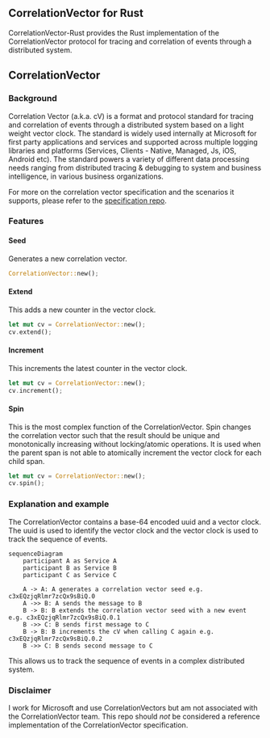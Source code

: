 ## CorrelationVector for Rust
CorrelationVector-Rust provides the Rust implementation of the CorrelationVector protocol for tracing and correlation of events through a distributed system.

## CorrelationVector
### Background
Correlation Vector (a.k.a. cV) is a format and protocol standard for tracing and correlation of events through a distributed system based on a light weight vector clock. The standard is widely used internally at Microsoft for first party applications and services and supported across multiple logging libraries and platforms (Services, Clients - Native, Managed, Js, iOS, Android etc). The standard powers a variety of different data processing needs ranging from distributed tracing & debugging to system and business intelligence, in various business organizations.

For more on the correlation vector specification and the scenarios it supports, please refer to the [specification repo](https://github.com/microsoft/CorrelationVector).

### Features
#### Seed
Generates a new correlation vector.
```rust
CorrelationVector::new();
```
#### Extend
This adds a new counter in the vector clock.
```rust
let mut cv = CorrelationVector::new();
cv.extend();
```

#### Increment
This increments the latest counter in the vector clock.
```rust
let mut cv = CorrelationVector::new();
cv.increment();
```

#### Spin
This is the most complex function of the CorrelationVector. Spin changes the correlation vector such that the result should be unique and monotonically increasing without locking/atomic operations. It is used when the parent span is not able to atomically increment the vector clock for each child span.

```rust
let mut cv = CorrelationVector::new();
cv.spin();
```


### Explanation and example
The CorrelationVector contains a base-64 encoded uuid and a vector clock. The uuid is used to identify the vector clock and the vector clock is used to track the sequence of events.

```mermaid
sequenceDiagram
    participant A as Service A
    participant B as Service B
    participant C as Service C

    A -> A: A generates a correlation vector seed e.g. c3xEQzjqRlmr7zcQx9sBiQ.0
    A ->> B: A sends the message to B
    B -> B: B extends the correlation vector seed with a new event e.g. c3xEQzjqRlmr7zcQx9sBiQ.0.1
    B ->> C: B sends first message to C
    B -> B: B increments the cV when calling C again e.g. c3xEQzjqRlmr7zcQx9sBiQ.0.2
    B ->> C: B sends second message to C
```

This allows us to track the sequence of events in a complex distributed system.

### Disclaimer
I work for Microsoft and use CorrelationVectors but am not associated with the CorrelationVector team. This repo should *not* be considered a reference implementation of the CorrelationVector specification.